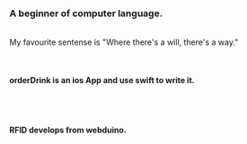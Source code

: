 <h3>A beginner of computer language.</h3> 
<br>My favourite sentense is "Where there's a will, there's a way."</br>

<br><h4>orderDrink is an ios App and use swift to write it.</h4></br>
<br><h4>RFID develops from webduino.</h4></br>
